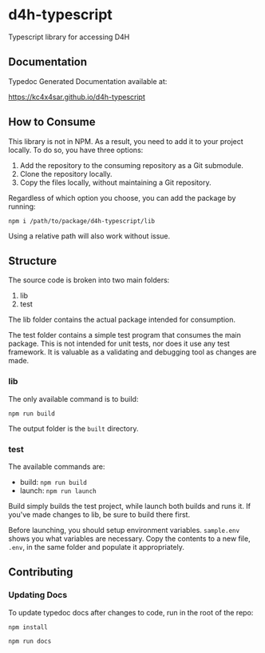 # d4h-typescript
Typescript library for accessing D4H

## Documentation

Typedoc Generated Documentation available at:

<https://kc4x4sar.github.io/d4h-typescript>

## How to Consume
This library is not in NPM. As a result, you need to add it to your project locally. To do so, you have three options:
1. Add the repository to the consuming repository as a Git submodule.
2. Clone the repository locally.
3. Copy the files locally, without maintaining a Git repository.

Regardless of which option you choose, you can add the package by running:

`npm i /path/to/package/d4h-typescript/lib`

Using a relative path will also work without issue.

## Structure
The source code is broken into two main folders:
1. lib
2. test

The lib folder contains the actual package intended for consumption.

The test folder contains a simple test program that consumes the main package. This is not intended for unit tests, nor does it use any test framework. It is valuable as a validating and debugging tool as changes are made.

### lib

The only available command is to build:

`npm run build`

The output folder is the `built` directory.

### test

The available commands are:
* build: `npm run build`
* launch: `npm run launch`

Build simply builds the test project, while launch both builds and runs it. If you've made changes to lib, be sure to build there first.

Before launching, you should setup environment variables. `sample.env` shows you what variables are necessary. Copy the contents to a new file, `.env`, in the same folder and populate it appropriately.

## Contributing

### Updating Docs

To update typedoc docs after changes to code, run in the root of the repo:

```npm install```

```npm run docs```